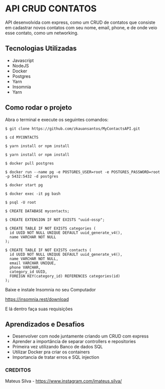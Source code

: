# API CRUD CONTATOS

API desenvolvida com express, como um CRUD de contatos que consiste em cadastrar novos contatos com seu nome, email, phone, e de onde veio esse contato, como um networking.

## Tecnologias Utilizadas

- Javascript
- NodeJS
- Docker
- Postgres
- Yarn
- Insomnia
- Yarn

## Como rodar o projeto

Abra o terminal e execute os seguintes comandos:

```
$ git clone https://github.com/zkauansantos/MyContactsAPI.git
```
```
$ cd MYCONTACTS
```
```
$ yarn install or npm install
```
```
$ yarn install or npm install
```
```
$ docker pull postgres
```
```
$ docker run --name pg -e POSTGRES_USER=root -e POSTGRES_PASSWORD=root -p 5432:5432 -d postgres
```
```
$ docker start pg
```
```
$ docker exec -it pg bash
```
```
$ psql -U root
```
```
$ CREATE DATABASE mycontacts;
```
```
$ CREATE EXTENSION IF NOT EXISTS "uuid-ossp";
```
```
$ CREATE TABLE IF NOT EXISTS categories (
  id UUID NOT NULL UNIQUE DEFAULT uuid_generate_v4(),
  name VARCHAR NOT NULL
);
```
```
$ CREATE TABLE IF NOT EXISTS contacts (
  id UUID NOT NULL UNIQUE DEFAULT uuid_generate_v4(),
  name VARCHAR NOT NULL,
  email VARCHAR UNIQUE,
  phone VARCHAR,
  category_id UUID,
  FOREIGN KEY(category_id) REFERENCES categories(id)
);
````

Baixe e instale Insomnia no seu Computador

https://insomnia.rest/download

E lá dentro faça suas requisições

## Aprendizados e Desafios

- Desenvolver com node juntamente criando um CRUD com express
- Aprender a importância de separar controllers e repositories
- Primeira vez utilizando Banco de dados SQL
- Utilizar Docker pra criar os containers
- Importancia de tratar erros e SQL injection

### CREDITOS

Mateus Silva - https://www.instagram.com/imateus.silva/
